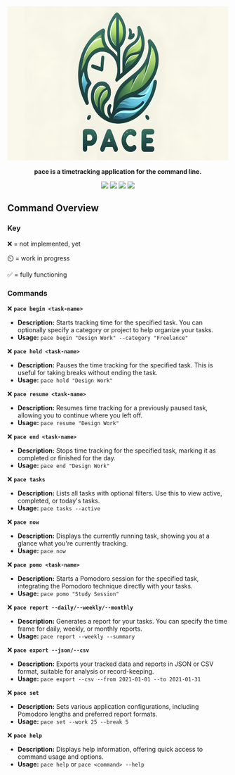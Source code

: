 <p align="center">
<img src="https://raw.githubusercontent.com/pace-rs/pace/main/assets/8th-logo-header.png" height="350" />
</p>
<p align="center"><b>pace is a timetracking application for the command line.</b></p>

<p align="center">
<a href="https://crates.io/crates/pace-rs"><img src="https://img.shields.io/crates/v/pace-rs.svg" /></a>
<a href="https://docs.rs/pace-rs/"><img src="https://img.shields.io/docsrs/pace-rs?style=flat&amp;labelColor=1c1d42&amp;color=4f396a&amp;logo=Rust&amp;logoColor=white" /></a>
<a href="https://raw.githubusercontent.com/pace-rs/pace/main/"><img src="https://img.shields.io/badge/license-AGPLv3+-red.svg" /></a>
<a href="https://crates.io/crates/pace-rs"><img src="https://img.shields.io/crates/d/pace-rs.svg" /></a>
<p>

## Command Overview

### Key

❌ = not implemented, yet

⏲️ = work in progress

✅ = fully functioning

### Commands

❌ **`pace begin <task-name>`**

- **Description:** Starts tracking time for the specified task. You can
  optionally specify a category or project to help organize your tasks.
- **Usage:** `pace begin "Design Work" --category "Freelance"`

❌ **`pace hold <task-name>`**

- **Description:** Pauses the time tracking for the specified task. This is
  useful for taking breaks without ending the task.
- **Usage:** `pace hold "Design Work"`

❌ **`pace resume <task-name>`**

- **Description:** Resumes time tracking for a previously paused task, allowing
  you to continue where you left off.
- **Usage:** `pace resume "Design Work"`

❌ **`pace end <task-name>`**

- **Description:** Stops time tracking for the specified task, marking it as
  completed or finished for the day.
- **Usage:** `pace end "Design Work"`

❌ **`pace tasks`**

- **Description:** Lists all tasks with optional filters. Use this to view
  active, completed, or today's tasks.
- **Usage:** `pace tasks --active`

❌ **`pace now`**

- **Description:** Displays the currently running task, showing you at a glance
  what you're currently tracking.
- **Usage:** `pace now`

❌ **`pace pomo <task-name>`**

- **Description:** Starts a Pomodoro session for the specified task, integrating
  the Pomodoro technique directly with your tasks.
- **Usage:** `pace pomo "Study Session"`

❌ **`pace report --daily/--weekly/--monthly`**

- **Description:** Generates a report for your tasks. You can specify the time
  frame for daily, weekly, or monthly reports.
- **Usage:** `pace report --weekly --summary`

❌ **`pace export --json/--csv`**

- **Description:** Exports your tracked data and reports in JSON or CSV format,
  suitable for analysis or record-keeping.
- **Usage:** `pace export --csv --from 2021-01-01 --to 2021-01-31`

❌ **`pace set`**

- **Description:** Sets various application configurations, including Pomodoro
  lengths and preferred report formats.
- **Usage:** `pace set --work 25 --break 5`

❌ **`pace help`**

- **Description:** Displays help information, offering quick access to command
  usage and options.
- **Usage:** `pace help` or `pace <command> --help`
